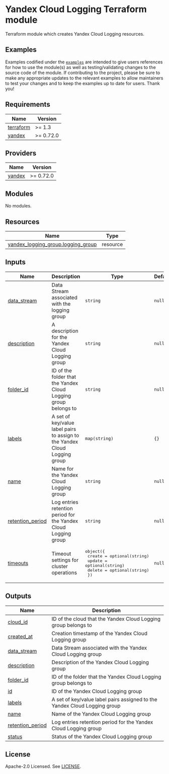 # Yandex Cloud Logging Terraform module

Terraform module which creates Yandex Cloud Logging resources.

## Examples

Examples codified under
the [`examples`](https://github.com/terraform-yacloud-modules/terraform-yandex-module-template/tree/main/examples) are intended
to give users references for how to use the module(s) as well as testing/validating changes to the source code of the
module. If contributing to the project, please be sure to make any appropriate updates to the relevant examples to allow
maintainers to test your changes and to keep the examples up to date for users. Thank you!

<!-- BEGIN_TF_DOCS -->
## Requirements

| Name | Version |
|------|---------|
| <a name="requirement_terraform"></a> [terraform](#requirement\_terraform) | >= 1.3 |
| <a name="requirement_yandex"></a> [yandex](#requirement\_yandex) | >= 0.72.0 |

## Providers

| Name | Version |
|------|---------|
| <a name="provider_yandex"></a> [yandex](#provider\_yandex) | >= 0.72.0 |

## Modules

No modules.

## Resources

| Name | Type |
|------|------|
| [yandex_logging_group.logging_group](https://registry.terraform.io/providers/yandex-cloud/yandex/latest/docs/resources/logging_group) | resource |

## Inputs

| Name | Description | Type | Default | Required |
|------|-------------|------|---------|:--------:|
| <a name="input_data_stream"></a> [data\_stream](#input\_data\_stream) | Data Stream associated with the logging group | `string` | `null` | no |
| <a name="input_description"></a> [description](#input\_description) | A description for the Yandex Cloud Logging group | `string` | `null` | no |
| <a name="input_folder_id"></a> [folder\_id](#input\_folder\_id) | ID of the folder that the Yandex Cloud Logging group belongs to | `string` | `null` | no |
| <a name="input_labels"></a> [labels](#input\_labels) | A set of key/value label pairs to assign to the Yandex Cloud Logging group | `map(string)` | `{}` | no |
| <a name="input_name"></a> [name](#input\_name) | Name for the Yandex Cloud Logging group | `string` | `null` | no |
| <a name="input_retention_period"></a> [retention\_period](#input\_retention\_period) | Log entries retention period for the Yandex Cloud Logging group | `string` | `null` | no |
| <a name="input_timeouts"></a> [timeouts](#input\_timeouts) | Timeout settings for cluster operations | <pre>object({<br/>    create = optional(string)<br/>    update = optional(string)<br/>    delete = optional(string)<br/>  })</pre> | `null` | no |

## Outputs

| Name | Description |
|------|-------------|
| <a name="output_cloud_id"></a> [cloud\_id](#output\_cloud\_id) | ID of the cloud that the Yandex Cloud Logging group belongs to |
| <a name="output_created_at"></a> [created\_at](#output\_created\_at) | Creation timestamp of the Yandex Cloud Logging group |
| <a name="output_data_stream"></a> [data\_stream](#output\_data\_stream) | Data Stream associated with the Yandex Cloud Logging group |
| <a name="output_description"></a> [description](#output\_description) | Description of the Yandex Cloud Logging group |
| <a name="output_folder_id"></a> [folder\_id](#output\_folder\_id) | ID of the folder that the Yandex Cloud Logging group belongs to |
| <a name="output_id"></a> [id](#output\_id) | ID of the Yandex Cloud Logging group |
| <a name="output_labels"></a> [labels](#output\_labels) | A set of key/value label pairs assigned to the Yandex Cloud Logging group |
| <a name="output_name"></a> [name](#output\_name) | Name of the Yandex Cloud Logging group |
| <a name="output_retention_period"></a> [retention\_period](#output\_retention\_period) | Log entries retention period for the Yandex Cloud Logging group |
| <a name="output_status"></a> [status](#output\_status) | Status of the Yandex Cloud Logging group |
<!-- END_TF_DOCS -->

## License

Apache-2.0 Licensed.
See [LICENSE](https://github.com/terraform-yacloud-modules/terraform-yandex-module-template/blob/main/LICENSE).

